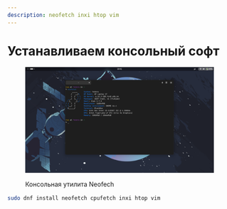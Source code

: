 ```yaml
---
description: neofetch inxi htop vim
---
```


# Устанавливаем консольный софт

<figure><img src="../../../.gitbook/assets/obraz (17).png" alt=""><figcaption><p>Консольная утилита Neofech</p></figcaption></figure>

```bash
sudo dnf install neofetch cpufetch inxi htop vim
```
